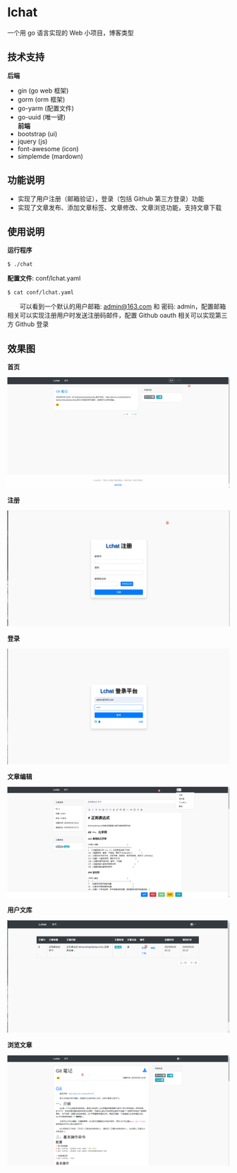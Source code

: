  # lchat
一个用 go 语言实现的 Web 小项目，博客类型


## 技术支持
**后端**
- gin (go web 框架)
- gorm (orm 框架)
- go-yarm (配置文件)
- go-uuid (唯一键)  
**前端**
- bootstrap (ui)
- jquery (js)
- font-awesome (icon)
- simplemde (mardown)

## 功能说明
- 实现了用户注册（邮箱验证），登录（包括 Github 第三方登录）功能
- 实现了文章发布、添加文章标签、文章修改、文章浏览功能，支持文章下载

## 使用说明
**运行程序**
```console
$ ./chat
```
**配置文件**: conf/lchat.yaml
```console
$ cat conf/lchat.yaml
```
&emsp;&emsp;可以看到一个默认的用户邮箱: admin@163.com 和 密码: admin，配置邮箱相关可以实现注册用户时发送注册码邮件，配置 Github oauth 相关可以实现第三方 Github 登录

## 效果图

**首页**

![index](./data/images/index.png)

**注册**

![register](./data/images/register.png)

**登录**

![login](./data/images/login.png)

**文章编辑**

![post_edit](./data/images/post_edit.png)

**用户文库**

![user_posts](./data/images/user_posts.png)

**浏览文章**

![post](./data/images/post.png)

